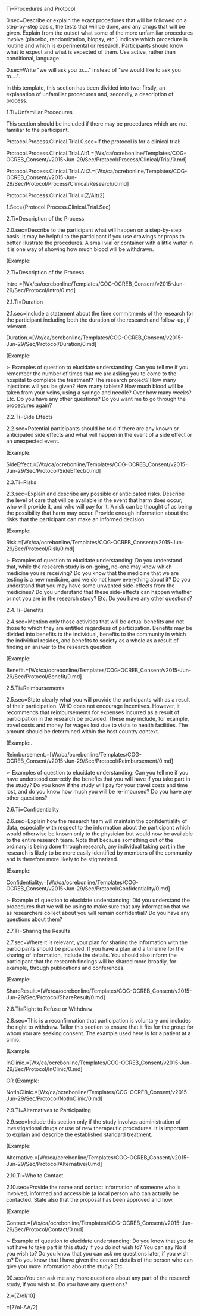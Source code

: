 Ti=Procedures and Protocol

0.sec=Describe or explain the exact procedures that will be followed on a step-by-step basis, the tests that will be done, and  any drugs that will be given. Explain from the outset what some of the more unfamiliar procedures involve (placebo, randomization, biopsy, etc.) Indicate which procedure is routine and which is experimental or research. Participants should know what to expect and what is expected of them. Use active, rather than conditional, language.

0.sec=Write "we will ask you to…." instead of "we would like to ask you to….". 

In this template, this section has been divided into two: firstly, an explanation of unfamiliar procedures and, secondly,  a description of process. 

1.Ti=Unfamiliar Procedures

This section should be included if there may be procedures which are not familiar to the participant. 

Protocol.Process.Clinical.Trial.0.sec=If the protocol is for a clinical trial:

Protocol.Process.Clinical.Trial.Alt1.=[Wx/ca/ocrebonline/Templates/COG-OCREB_Consent/v2015-Jun-29/Sec/Protocol/Process/Clinical/Trial/0.md]

Protocol.Process.Clinical.Trial.Alt2.=[Wx/ca/ocrebonline/Templates/COG-OCREB_Consent/v2015-Jun-29/Sec/Protocol/Process/Clinical/Research/0.md]

Protocol.Process.Clinical.Trial.=[Z/Alt/2]

1.Sec={Protocol.Process.Clinical.Trial.Sec}

2.Ti=Description of the Process

2.0.sec=Describe to the participant what will happen on a step-by-step basis. It may be helpful to the participant if you use drawings or props to better illustrate the procedures. A small vial or container with a little water in it is one way of showing how much blood will be withdrawn. 

(Example:

2.Ti=Description of the Process

Intro.=[Wx/ca/ocrebonline/Templates/COG-OCREB_Consent/v2015-Jun-29/Sec/Protocol/Intro/0.md]

2.1.Ti=Duration 

2.1.sec=Include a statement about the time commitments of the research for the participant including both the duration of the research and follow-up, if relevant.

Duration.=[Wx/ca/ocrebonline/Templates/COG-OCREB_Consent/v2015-Jun-29/Sec/Protocol/Duration/0.md]

 (Example:

➢	Examples of question to elucidate understanding: Can you tell me if you remember the number of times that we are asking you  to come to the hospital to complete the treatment? The research project? How many injections will you be given? How many tablets? How much blood will be taken from your veins, using a syringe and needle? Over how many weeks? Etc. Do you have any other questions? Do you want me to go through the procedures again?

2.2.Ti=Side Effects

2.2.sec=Potential participants should be told if there are any known or anticipated side effects and what will happen in the event of a side effect or an unexpected event. 

 (Example:

SideEffect.=[Wx/ca/ocrebonline/Templates/COG-OCREB_Consent/v2015-Jun-29/Sec/Protocol/SideEffect/0.md]

2.3.Ti=Risks

2.3.sec=Explain and describe any possible or anticipated  risks. Describe the level of care that will be available in the event that harm does occur, who will provide it, and who will pay for it. A risk can be thought of as being the possibility that harm may occur.  Provide enough information about the risks that the participant can make an informed decision.

(Example:

Risk.=[Wx/ca/ocrebonline/Templates/COG-OCREB_Consent/v2015-Jun-29/Sec/Protocol/Risk/0.md]

➢	Examples of question to elucidate understanding: Do you understand that, while the research study is on-going, no-one may know which medicine you re receiving? Do you know that the medicine that we are testing  is a new medicine, and we do not know everything about it? Do you understand that you may have some unwanted side-effects from the medicines? Do you understand that these side-effects can happen whether or not you are in the research study? Etc. Do you have any other questions?

2.4.Ti=Benefits 

2.4.sec=Mention only those activities that will be actual benefits and not those to which they are entitled regardless of participation. Benefits may be divided into benefits to the individual, benefits to the community in which the individual resides, and benefits to society as a whole as a result of finding an answer to the research question.

(Example:

Benefit.=[Wx/ca/ocrebonline/Templates/COG-OCREB_Consent/v2015-Jun-29/Sec/Protocol/Benefit/0.md]

2.5.Ti=Reimbursements

2.5.sec=State clearly what you will provide the participants with as a result of their participation. WHO does not encourage incentives. However, it recommends that reimbursements for expenses incurred as a result of participation in the research be provided. These may include, for example, travel costs and money for wages lost due to visits to health facilities. The amount should be determined within the host country context.

(Example:.

Reimbursement.=[Wx/ca/ocrebonline/Templates/COG-OCREB_Consent/v2015-Jun-29/Sec/Protocol/Reimbursement/0.md]

➢	Examples of question to elucidate understanding: Can you tell me if you have understood correctly the benefits that you will have if you take part in the study? Do you know if the study will pay for your travel costs and time lost, and do you know how much you will be re-imbursed? Do you have any other questions?
 
2.6.Ti=Confidentiality

2.6.sec=Explain how the research team will maintain the confidentiality of data, especially with respect to the information about the participant which would otherwise be known only to the physician but would now be available to the entire research team. Note that because something out of the ordinary is being done through research, any individual taking part in the research is likely to be more easily identified by members of the community and is therefore more likely to be stigmatized.

(Example:

Confidentiality.=[Wx/ca/ocrebonline/Templates/COG-OCREB_Consent/v2015-Jun-29/Sec/Protocol/Confidentiality/0.md]

➢	Example of question to elucidate understanding: Did you understand the procedures that we will be using to make sure that any information that we as researchers collect about you will remain confidential? Do you have any questions about them?  

2.7.Ti=Sharing the Results

2.7.sec=Where it is relevant, your plan for sharing the information with the participants should be provided. If  you have a plan and a timeline for the sharing of information, include the details. You should also inform the participant that the research findings will be shared more broadly, for example, through publications and conferences. 

(Example:

ShareResult.=[Wx/ca/ocrebonline/Templates/COG-OCREB_Consent/v2015-Jun-29/Sec/Protocol/ShareResult/0.md]

2.8.Ti=Right to Refuse or Withdraw

2.8.sec=This is a reconfirmation that participation is voluntary and includes the right to withdraw. Tailor this section to ensure that it fits for the group for whom you are seeking consent. The example used here is for a patient at a clinic.

(Example:

InClinic.=[Wx/ca/ocrebonline/Templates/COG-OCREB_Consent/v2015-Jun-29/Sec/Protocol/InClinic/0.md]

OR
(Example:

NotInClinic.=[Wx/ca/ocrebonline/Templates/COG-OCREB_Consent/v2015-Jun-29/Sec/Protocol/NotInClinic/0.md]

2.9.Ti=Alternatives to Participating

2.9.sec=Include this section only if the study involves administration of investigational drugs or use of new therapeutic procedures. It is important to explain and describe the established standard treatment.

 (Example:

Alternative.=[Wx/ca/ocrebonline/Templates/COG-OCREB_Consent/v2015-Jun-29/Sec/Protocol/Alternative/0.md]


2.10.Ti=Who to Contact

2.10.sec=Provide the name and contact information of someone who is involved, informed and accessible (a local person who can actually be contacted. State also that the proposal has been approved and how. 

(Example:

Contact.=[Wx/ca/ocrebonline/Templates/COG-OCREB_Consent/v2015-Jun-29/Sec/Protocol/Contact/0.md]

➢	Example of question to elucidate understanding: Do you know that you do not have to take part in this study if you do not wish to? You can say No if you wish to? Do you know that you can ask me questions later, if you wish to? Do you know that I have given the contact details of the person who can give you more information about the study? Etc.

00.sec=You can ask me any more questions about any part of the research study, if you wish to. Do you have any questions?

2.=[Z/ol/10]
  
=[Z/ol-AA/2]